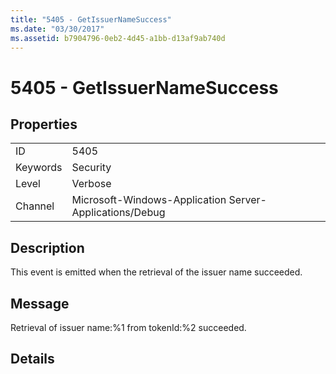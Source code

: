 ```yaml
---
title: "5405 - GetIssuerNameSuccess"
ms.date: "03/30/2017"
ms.assetid: b7904796-0eb2-4d45-a1bb-d13af9ab740d
---
```

# 5405 - GetIssuerNameSuccess
## Properties  


|||  
|-|-|  
|ID|5405|  
|Keywords|Security|  
|Level|Verbose|  
|Channel|Microsoft-Windows-Application Server-Applications/Debug|  

## Description  
 This event is emitted when the retrieval of the issuer name succeeded.  

## Message  
 Retrieval of issuer name:%1 from tokenId:%2 succeeded.  

## Details
